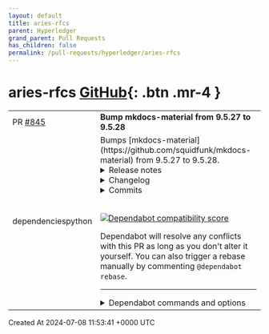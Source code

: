 ```yaml
---
layout: default
title: aries-rfcs
parent: Hyperledger
grand_parent: Pull Requests
has_children: false
permalink: /pull-requests/hyperledger/aries-rfcs
---
```


# aries-rfcs <span class="fs-3 right-align">[GitHub](https://github.com/hyperledger/aries-rfcs){: .btn .mr-4 }</span>


<div>
    <table>
        <tr>
            <td>
                PR <a href="https://github.com/hyperledger/aries-rfcs/pull/845" class=".btn">#845</a>
            </td>
            <td>
                <b>
                    Bump mkdocs-material from 9.5.27 to 9.5.28
                </b>
            </td>
        </tr>
        <tr>
            <td>
                <span class="chip">dependencies</span><span class="chip">python</span>
            </td>
            <td>
                Bumps [mkdocs-material](https://github.com/squidfunk/mkdocs-material) from 9.5.27 to 9.5.28.
<details>
<summary>Release notes</summary>
<p><em>Sourced from <a href="https://github.com/squidfunk/mkdocs-material/releases">mkdocs-material's releases</a>.</em></p>
<blockquote>
<h2>mkdocs-material-9.5.28</h2>
<ul>
<li>Fixed <a href="https://redirect.github.com/squidfunk/mkdocs-material/issues/7313">#7313</a>: Improved tooltips mounted in sidebar when feature is disabled</li>
</ul>
</blockquote>
</details>
<details>
<summary>Changelog</summary>
<p><em>Sourced from <a href="https://github.com/squidfunk/mkdocs-material/blob/master/CHANGELOG">mkdocs-material's changelog</a>.</em></p>
<blockquote>
<p>mkdocs-material-9.5.28 (2024-07-02)</p>
<ul>
<li>Fixed <a href="https://redirect.github.com/squidfunk/mkdocs-material/issues/7313">#7313</a>: Improved tooltips mounted in sidebar when feature is disabled</li>
</ul>
<p>mkdocs-material-9.5.27 (2024-06-16)</p>
<ul>
<li>Updated Estonian translations</li>
</ul>
<p>mkdocs-material-9.5.26 (2024-06-06)</p>
<ul>
<li>Fixed <a href="https://redirect.github.com/squidfunk/mkdocs-material/issues/7232">#7232</a>: Tab switches on scroll when linking tabs (9.5.19 regression)</li>
<li>Fixed <a href="https://redirect.github.com/squidfunk/mkdocs-material/issues/7230">#7230</a>: Blog author avatar broken when referring to local file</li>
</ul>
<p>mkdocs-material-9.5.25+insiders-4.53.11 (2024-05-27)</p>
<ul>
<li>Fixed projects plugin crashing when serving before building subprojects</li>
</ul>
<p>mkdocs-material-9.5.25 (2024-05-27)</p>
<ul>
<li>Fixed <a href="https://redirect.github.com/squidfunk/mkdocs-material/issues/7209">#7209</a>: Tags plugin crashing on numeric tags</li>
</ul>
<p>mkdocs-material-9.5.24+insiders-4.53.10 (2024-05-20)</p>
<ul>
<li>Fixed projects plugin crashing in serve mode when disabled</li>
<li>Fixed projects plugin crashing when building nested projects</li>
</ul>
<p>mkdocs-material-9.5.24+insiders-4.53.9 (2024-05-20)</p>
<ul>
<li>Fixed <a href="https://redirect.github.com/squidfunk/mkdocs-material/issues/7191">#7191</a>: Tags listings not rendering when toc_depth is changed</li>
</ul>
<p>mkdocs-material-9.5.24 (2024-05-20)</p>
<ul>
<li>Fixed <a href="https://redirect.github.com/squidfunk/mkdocs-material/issues/7187">#7187</a>: Version selector title rendering issue</li>
</ul>
<p>mkdocs-material-9.5.23 (2024-05-15)</p>
<ul>
<li>Fixed <a href="https://redirect.github.com/squidfunk/mkdocs-material/issues/7183">#7183</a>: Edge case in anchor navigation when using instant navigation</li>
<li>Fixed <a href="https://redirect.github.com/squidfunk/mkdocs-material/issues/6436">#6436</a>: Version selector not showing version alias</li>
</ul>
<p>mkdocs-material-9.5.22 (2024-05-12)</p>
<ul>
<li>Fixed <a href="https://redirect.github.com/squidfunk/mkdocs-material/issues/7170">#7170</a>: Copy button adds empty lines for line spans (9.5.18 regression)</li>
<li>Fixed <a href="https://redirect.github.com/squidfunk/mkdocs-material/issues/7160">#7160</a>: Version switching doesn't stay on page (9.5.5 regression)</li>
<li>Fixed <a href="https://redirect.github.com/squidfunk/mkdocs-material/issues/5619">#5619</a>: Links in Mermaid.js diagrams not discernible</li>
</ul>
<p>mkdocs-material-9.5.21 (2024-05-03)</p>
<ul>
<li>Fixed <a href="https://redirect.github.com/squidfunk/mkdocs-material/issues/7133">#7133</a>: Ensure latest version of Mermaid.js is used</li>
<li>Fixed <a href="https://redirect.github.com/squidfunk/mkdocs-material/issues/7125">#7125</a>: Added warning for dotfiles in info plugin</li>
</ul>
<!-- raw HTML omitted -->
</blockquote>
<p>... (truncated)</p>
</details>
<details>
<summary>Commits</summary>
<ul>
<li><a href="https://github.com/squidfunk/mkdocs-material/commit/1b78c2c5cc1c430c4923d43d5a5c27c9efffc1b4"><code>1b78c2c</code></a> Prepare 9.5.28 release</li>
<li><a href="https://github.com/squidfunk/mkdocs-material/commit/c5fd98c94e6e6eea3d3db88832827729b10a564f"><code>c5fd98c</code></a> Fixed links in sponsors section</li>
<li><a href="https://github.com/squidfunk/mkdocs-material/commit/fa04d0ca6324282ff11e1033c0743e76ae7f3af4"><code>fa04d0c</code></a> Updated dependencies</li>
<li><a href="https://github.com/squidfunk/mkdocs-material/commit/845fc610b0b65842538997eac8d1c3eb05ac82f7"><code>845fc61</code></a> Fixed improved tooltips mounted when disabled</li>
<li><a href="https://github.com/squidfunk/mkdocs-material/commit/12a8e82837fe400dd1f123e41d75b32987a11744"><code>12a8e82</code></a> Removed all references to polyfill.io</li>
<li><a href="https://github.com/squidfunk/mkdocs-material/commit/436860fe1725b22659aa00e1839763ba220c140b"><code>436860f</code></a> Bump docker/build-push-action from 5 to 6</li>
<li><a href="https://github.com/squidfunk/mkdocs-material/commit/b0484699f7b860751b7926de95e2d30d781b847d"><code>b048469</code></a> Switched to ES2018 target</li>
<li><a href="https://github.com/squidfunk/mkdocs-material/commit/eff555a669d420318151befc4a79bd9f747687da"><code>eff555a</code></a> Updated dependencies</li>
<li><a href="https://github.com/squidfunk/mkdocs-material/commit/610be26e6c9b902c465c313709de7ae9498795f5"><code>610be26</code></a> Updated README</li>
<li><a href="https://github.com/squidfunk/mkdocs-material/commit/f1ffead06ae6858584969462563bb09ab918041f"><code>f1ffead</code></a> Documentation</li>
<li>Additional commits viewable in <a href="https://github.com/squidfunk/mkdocs-material/compare/9.5.27...9.5.28">compare view</a></li>
</ul>
</details>
<br />


[![Dependabot compatibility score](https://dependabot-badges.githubapp.com/badges/compatibility_score?dependency-name=mkdocs-material&package-manager=pip&previous-version=9.5.27&new-version=9.5.28)](https://docs.github.com/en/github/managing-security-vulnerabilities/about-dependabot-security-updates#about-compatibility-scores)

Dependabot will resolve any conflicts with this PR as long as you don't alter it yourself. You can also trigger a rebase manually by commenting `@dependabot rebase`.

[//]: # (dependabot-automerge-start)
[//]: # (dependabot-automerge-end)

---

<details>
<summary>Dependabot commands and options</summary>
<br />

You can trigger Dependabot actions by commenting on this PR:
- `@dependabot rebase` will rebase this PR
- `@dependabot recreate` will recreate this PR, overwriting any edits that have been made to it
- `@dependabot merge` will merge this PR after your CI passes on it
- `@dependabot squash and merge` will squash and merge this PR after your CI passes on it
- `@dependabot cancel merge` will cancel a previously requested merge and block automerging
- `@dependabot reopen` will reopen this PR if it is closed
- `@dependabot close` will close this PR and stop Dependabot recreating it. You can achieve the same result by closing it manually
- `@dependabot show <dependency name> ignore conditions` will show all of the ignore conditions of the specified dependency
- `@dependabot ignore this major version` will close this PR and stop Dependabot creating any more for this major version (unless you reopen the PR or upgrade to it yourself)
- `@dependabot ignore this minor version` will close this PR and stop Dependabot creating any more for this minor version (unless you reopen the PR or upgrade to it yourself)
- `@dependabot ignore this dependency` will close this PR and stop Dependabot creating any more for this dependency (unless you reopen the PR or upgrade to it yourself)


</details>
            </td>
        </tr>
    </table>
    <div class="right-align">
        Created At 2024-07-08 11:53:41 +0000 UTC
    </div>
</div>

